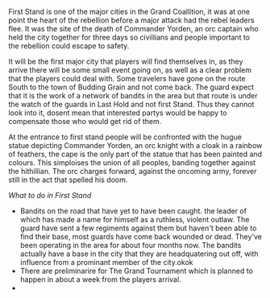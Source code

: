 First Stand is one of the major cities in the Grand Coallition, it was at one point the heart of the rebellion before a major attack had the rebel leaders flee. It was the site of the death of Commander Yorden, an orc captain who held the city together for three days so civillians and people important to the rebellion could escape to safety.

It will be the first major city that players will find themselves in, as they arrive there will be some small event going on, as well as a clear problem that the players could deal with. Some travelers have gone on the route South to the town of Budding Grain and not come back. The guard expect that it is the work of a network of bandits in the area but that route is under the watch of the guards in Last Hold and not first Stand. Thus they cannot look into it, dosent mean that interested partys would be happy to compensate those who would get rid of them. 

At the entrance to first stand people will be confronted with the hugue statue depicting Commander Yorden, an orc knight with a cloak in a rainbow of feathers, the cape is the only part of the statue that has been painted and colours. This simploises the union of all peoples, banding together against the hithillian. The orc charges forward, against the oncoming army, forever still in the act that spelled his doom.


 *What to do in First Stand*

- Bandits on the road that have yet to have been caught. the leader of which has made a name for himself as a ruthless, violent outlaw. The guard have sent a few regiments against them but haven't been able to find their base, most guards have come back wounded or dead. They've been operating in the area for about four months now. The bandits actually have a base in the city that they are headquatering out off, with influence from a prominant member of the city.okok
- There are preliminarire for The Grand Tournament which is planned to happen in about a week from the players arrival. 
- 